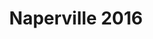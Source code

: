 ---
title: Naperville 2016
showTitle: true
image: /img/photos/flower.jpg
materials:
description: Some description of the drawing
---